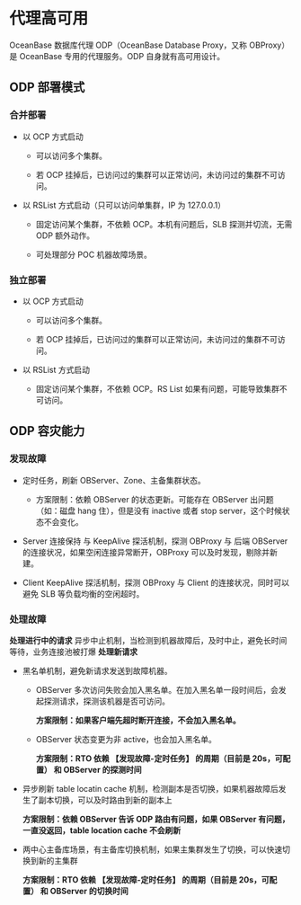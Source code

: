 代理高可用 
==========================

OceanBase 数据库代理 ODP（OceanBase Database Proxy，又称 OBProxy）是 OceanBase 专用的代理服务。ODP 自身就有高可用设计。

ODP 部署模式 
-----------------------------

### 合并部署 

* 以 OCP 方式启动

  * 可以访问多个集群。

    
  
  * 若 OCP 挂掉后，已访问过的集群可以正常访问，未访问过的集群不可访问。

    
  

  

* 以 RSList 方式启动（只可以访问单集群，IP 为 127.0.0.1）

  * 固定访问某个集群，不依赖 OCP。本机有问题后，SLB 探测并切流，无需 ODP 额外动作。

    
  
  * 可处理部分 POC 机器故障场景。

    
  

  




### 独立部署 

* 以 OCP 方式启动

  * 可以访问多个集群。

    
  
  * 若 OCP 挂掉后，已访问过的集群可以正常访问，未访问过的集群不可访问。

    
  

  

* 以 RSList 方式启动

  * 固定访问某个集群，不依赖 OCP。RS List 如果有问题，可能导致集群不可访问。

    
  

  




ODP 容灾能力 
-----------------------------

### 发现故障 

* 定时任务，刷新 OBServer、Zone、主备集群状态。

  * 方案限制：依赖 OBServer 的状态更新。可能存在 OBServer 出问题（如：磁盘 hang 住），但是没有 inactive 或者 stop server，这个时候状态不会变化。

    
  

  

* Server 连接保持 与 KeepAlive 探活机制，探测 OBProxy 与 后端 OBServer 的连接状况，如果空闲连接异常断开，OBProxy 可以及时发现，剔除并新建。

  

* Client KeepAlive 探活机制，探测 OBProxy 与 Client 的连接状况，同时可以避免 SLB 等负载均衡的空闲超时。

  




### 处理故障 

**处理进行中的请求**
异步中止机制，当检测到机器故障后，及时中止，避免长时间等待，业务连接池被打爆
**处理新请求**

* 黑名单机制，避免新请求发送到故障机器。

  * OBServer 多次访问失败会加入黑名单。在加入黑名单一段时间后，会发起探测请求，探测该机器是否可访问。

    **方案限制：如果客户端先超时断开连接，不会加入黑名单。**
    
  
  * OBServer 状态变更为非 active，也会加入黑名单。

    **方案限制：RTO 依赖 【发现故障-定时任务】 的周期（目前是 20s，可配置） 和 OBServer 的探测时间**
    
  

  

* 异步刷新 table locatin cache 机制，检测副本是否切换，如果机器故障后发生了副本切换，可以及时路由到新的副本上

  **方案限制：依赖 OBServer 告诉 ODP 路由有问题，如果 OBServer 有问题，一直没返回，table location cache 不会刷新**
  

* 两中心主备库场景，有主备库切换机制，如果主集群发生了切换，可以快速切换到新的主集群

  **方案限制：RTO 依赖 【发现故障-定时任务】 的周期（目前是 20s，可配置） 和 OBServer 的切换时间**
  




